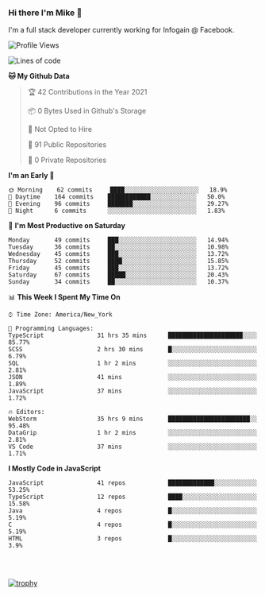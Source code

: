 ### Hi there I'm Mike 👋
I'm a full stack developer currently working for Infogain @ Facebook.

<!--START_SECTION:waka-->
![Profile Views](http://img.shields.io/badge/Profile%20Views-4-blue)

![Lines of code](https://img.shields.io/badge/From%20Hello%20World%20I%27ve%20Written-1.2%20million%20lines%20of%20code-blue)

**🐱 My Github Data** 

> 🏆 42 Contributions in the Year 2021
 > 
> 📦 0 Bytes Used in Github's Storage 
 > 
> 🚫 Not Opted to Hire
 > 
> 📜 91 Public Repositories 
 > 
> 🔑 0 Private Repositories  
 > 
**I'm an Early 🐤** 

```text
🌞 Morning    62 commits     ████░░░░░░░░░░░░░░░░░░░░░   18.9% 
🌆 Daytime    164 commits    ████████████░░░░░░░░░░░░░   50.0% 
🌃 Evening    96 commits     ███████░░░░░░░░░░░░░░░░░░   29.27% 
🌙 Night      6 commits      ░░░░░░░░░░░░░░░░░░░░░░░░░   1.83%

```
📅 **I'm Most Productive on Saturday** 

```text
Monday       49 commits     ███░░░░░░░░░░░░░░░░░░░░░░   14.94% 
Tuesday      36 commits     ██░░░░░░░░░░░░░░░░░░░░░░░   10.98% 
Wednesday    45 commits     ███░░░░░░░░░░░░░░░░░░░░░░   13.72% 
Thursday     52 commits     ████░░░░░░░░░░░░░░░░░░░░░   15.85% 
Friday       45 commits     ███░░░░░░░░░░░░░░░░░░░░░░   13.72% 
Saturday     67 commits     █████░░░░░░░░░░░░░░░░░░░░   20.43% 
Sunday       34 commits     ██░░░░░░░░░░░░░░░░░░░░░░░   10.37%

```


📊 **This Week I Spent My Time On** 

```text
⌚︎ Time Zone: America/New_York

💬 Programming Languages: 
TypeScript               31 hrs 35 mins      █████████████████████░░░░   85.77% 
SCSS                     2 hrs 30 mins       █░░░░░░░░░░░░░░░░░░░░░░░░   6.79% 
SQL                      1 hr 2 mins         ░░░░░░░░░░░░░░░░░░░░░░░░░   2.81% 
JSON                     41 mins             ░░░░░░░░░░░░░░░░░░░░░░░░░   1.89% 
JavaScript               37 mins             ░░░░░░░░░░░░░░░░░░░░░░░░░   1.72%

🔥 Editors: 
WebStorm                 35 hrs 9 mins       ███████████████████████░░   95.48% 
DataGrip                 1 hr 2 mins         ░░░░░░░░░░░░░░░░░░░░░░░░░   2.81% 
VS Code                  37 mins             ░░░░░░░░░░░░░░░░░░░░░░░░░   1.71%

```

**I Mostly Code in JavaScript** 

```text
JavaScript               41 repos            █████████████░░░░░░░░░░░░   53.25% 
TypeScript               12 repos            ████░░░░░░░░░░░░░░░░░░░░░   15.58% 
Java                     4 repos             █░░░░░░░░░░░░░░░░░░░░░░░░   5.19% 
C                        4 repos             █░░░░░░░░░░░░░░░░░░░░░░░░   5.19% 
HTML                     3 repos             █░░░░░░░░░░░░░░░░░░░░░░░░   3.9%

```



<!--END_SECTION:waka-->

##### &nbsp;
[![trophy](https://github-profile-trophy.vercel.app/?username=uptonm&theme=dracula)](https://github.com/ryo-ma/github-profile-trophy)
